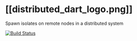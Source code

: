 [[distributed_dart_logo.png]]
================
Spawn isolates on remote nodes in a distributed system

[![Build Status](https://drone.io/github.com/SW108F13-AAU/distributed_dart/status.png)](https://drone.io/github.com/SW108F13-AAU/distributed_dart/latest)
